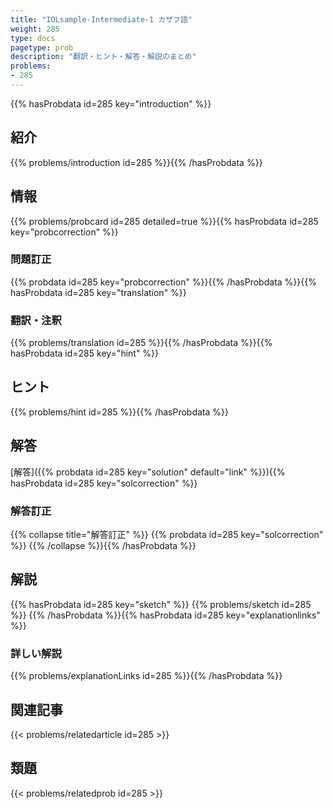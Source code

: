 ```yaml
---
title: "IOLsample-Intermediate-1 カザフ語"
weight: 285
type: docs
pagetype: prob
description: "翻訳・ヒント・解答・解説のまとめ"
problems: 
- 285
---
```


{{% hasProbdata id=285 key="introduction" %}}

## 紹介

{{% problems/introduction id=285 %}}{{% /hasProbdata %}}

## 情報

{{% problems/probcard id=285 detailed=true %}}{{% hasProbdata id=285 key="probcorrection" %}}

### 問題訂正

{{% probdata id=285 key="probcorrection" %}}{{% /hasProbdata %}}{{% hasProbdata id=285 key="translation" %}}

### 翻訳・注釈

{{% problems/translation id=285 %}}{{% /hasProbdata %}}{{% hasProbdata id=285 key="hint" %}}

## ヒント

{{% problems/hint id=285 %}}{{% /hasProbdata %}}

## 解答

[解答]({{% probdata id=285 key="solution" default="link" %}}){{% hasProbdata id=285 key="solcorrection" %}}

### 解答訂正

{{% collapse title="解答訂正" %}}
{{% probdata id=285 key="solcorrection" %}}
{{% /collapse %}}{{% /hasProbdata %}}

## 解説

{{% hasProbdata id=285 key="sketch" %}}
{{% problems/sketch id=285 %}}
{{% /hasProbdata %}}{{% hasProbdata id=285 key="explanationlinks" %}}

### 詳しい解説

{{% problems/explanationLinks id=285 %}}{{% /hasProbdata %}}

## 関連記事

{{< problems/relatedarticle id=285 >}}

## 類題

{{< problems/relatedprob id=285 >}}

